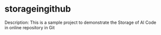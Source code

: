 # storageingithub
Description:
  This is a sample project to demonstrate the Storage of Al Code in online repository in 
  Git
